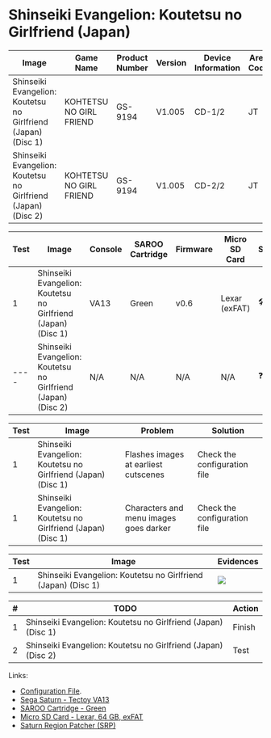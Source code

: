 # Shinseiki Evangelion: Koutetsu no Girlfriend (Japan)

| Image                                                         | Game Name               | Product Number | Version | Device Information | Area Code | Peripheral Code |
| ------------------------------------------------------------- | ----------------------- | -------------- | ------- | ------------------ | --------- | --------------- |
| Shinseiki Evangelion: Koutetsu no Girlfriend (Japan) (Disc 1) | KOHTETSU NO GIRL FRIEND | GS-9194        | V1.005  | CD-1/2             | JT        | J               |
| Shinseiki Evangelion: Koutetsu no Girlfriend (Japan) (Disc 2) | KOHTETSU NO GIRL FRIEND | GS-9194        | V1.005  | CD-2/2             | JT        | J               |

| Test | Image                                                         | Console | SAROO Cartridge | Firmware | Micro SD Card | Status              | Time Played |
| ---- | ------------------------------------------------------------- | ------- | --------------- | -------- | ------------- | ------------------- | ----------- |
| 1    | Shinseiki Evangelion: Koutetsu no Girlfriend (Japan) (Disc 1) | VA13    | Green           | v0.6     | Lexar (exFAT) | :hammer_and_wrench: | 18 minutes  |
| ---- | Shinseiki Evangelion: Koutetsu no Girlfriend (Japan) (Disc 2) | N/A     | N/A             | N/A      | N/A           | :question:          | N/A         |

| Test | Image                                                         | Problem                                | Solution                     |
| ---- | ------------------------------------------------------------- | -------------------------------------- | ---------------------------- |
| 1    | Shinseiki Evangelion: Koutetsu no Girlfriend (Japan) (Disc 1) | Flashes images at earliest cutscenes   | Check the configuration file |
| 1    | Shinseiki Evangelion: Koutetsu no Girlfriend (Japan) (Disc 1) | Characters and menu images goes darker | Check the configuration file |

| Test | Image                                                         | Evidences                                                                                        |
| ---- | ------------------------------------------------------------- | ------------------------------------------------------------------------------------------------ |
| 1    | Shinseiki Evangelion: Koutetsu no Girlfriend (Japan) (Disc 1) | [![](https://img.youtube.com/vi/xLka8LG2mEo/0.jpg)](https://www.youtube.com/watch?v=xLka8LG2mEo) |

| #   | TODO                                                          | Action |
| --- | ------------------------------------------------------------- | ------ |
| 1   | Shinseiki Evangelion: Koutetsu no Girlfriend (Japan) (Disc 1) | Finish |
| 2   | Shinseiki Evangelion: Koutetsu no Girlfriend (Japan) (Disc 2) | Test   |

Links:

- [Configuration File](https://github.com/williamdsw/saroo-configuration-list/blob/master/Regions/Retails/Japan/GS-9194/README.md).
- [Sega Saturn - Tectoy VA13](../../../../Info/Consoles/VA13/README.md)
- [SAROO Cartridge - Green](../../../../Info/Cartridges/RetroGameParadiseStore/1.32F/README.md)
- [Micro SD Card - Lexar, 64 GB, exFAT](../../../../Info/SdCards/Lexar/64GB/exfat/README.md)
- [Saturn Region Patcher (SRP)](https://segaxtreme.net/resources/saturn-region-patcher.81/download)
